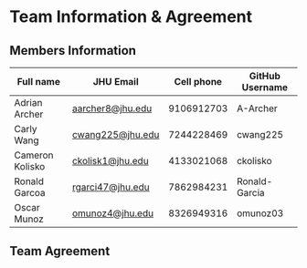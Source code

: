# Team Information & Agreement

## Members Information

| Full name     | JHU Email      | Cell phone | GitHub Username |
|---------------|----------------|------------|-----------------|
|Adrian Archer  |aarcher8@jhu.edu|9106912703  |A-Archer         |                 
|Carly Wang     |cwang225@jhu.edu|7244228469  |cwang225         |                 
|Cameron Kolisko|ckolisk1@jhu.edu|4133021068  |ckolisko         |                 
|Ronald Garcoa  |rgarci47@jhu.edu|7862984231  |Ronald-Garcia    |                 
|Oscar Munoz    |omunoz4@jhu.edu |8326949316  |omunoz03         |                 

## Team Agreement


